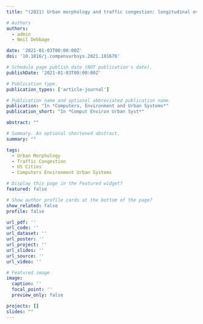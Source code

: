 ```yaml
---
title: "(2021) Urban morphology and traffic congestion: longitudinal evidence from US cities. Computers, Environment and Urban Systems, 89, 101676"

# Authors
authors:
  - admin
  - Neil Debbage

date: '2021-01-03T00:00:00Z'
doi: '10.1016/j.compenvurbsys.2021.101676'

# Schedule page publish date (NOT publication's date).
publishDate: '2021-01-03T00:00:00Z'

# Publication type.
publication_types: ['article-journal']

# Publication name and optional abbreviated publication name.
publication: "In *Computers, Environment and Urban Systems*"
publication_short: "In *Comput Environ Urban Syst*"

abstract: ""

# Summary. An optional shortened abstract.
summary: ""

tags:
  - Urban Morphology
  - Traffic Congestion
  - US Cities
  - Computers Environment Urban Systems

# Display this page in the Featured widget?
featured: false

# Show author profile cards at the bottom of the page?
show_related: false
profile: false

url_pdf: ''
url_code: ''
url_dataset: ''
url_poster: ''
url_project: ''
url_slides: ''
url_source: ''
url_video: ''

# Featured image
image:
  caption: ''
  focal_point: ''
  preview_only: false

projects: []
slides: ""
---
```

